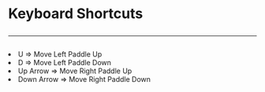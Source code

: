 # Keyboard Shortcuts<hr>
<li>
      U => Move Left Paddle Up
</li>
<li>
      D => Move Left Paddle Down
</li>      
<li>     
     Up Arrow => Move Right Paddle Up
</li>
<li>
     Down Arrow => Move Right Paddle Down
</li>

